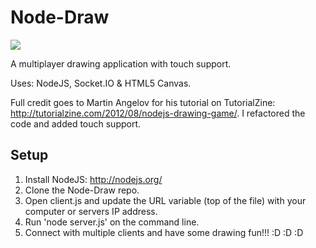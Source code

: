 Node-Draw
=========

![](Node-Draw/blob/master/example.jpg)

A multiplayer drawing application with touch support.

Uses: NodeJS, Socket.IO & HTML5 Canvas.

Full credit goes to Martin Angelov for his tutorial on TutorialZine: http://tutorialzine.com/2012/08/nodejs-drawing-game/. I refactored the code and added touch support.

Setup
-----
1. Install NodeJS: http://nodejs.org/
2. Clone the Node-Draw repo.
3. Open client.js and update the URL variable (top of the file) with your computer or servers IP address.
3. Run 'node server.js' on the command line.
4. Connect with multiple clients and have some drawing fun!!! :D :D :D
